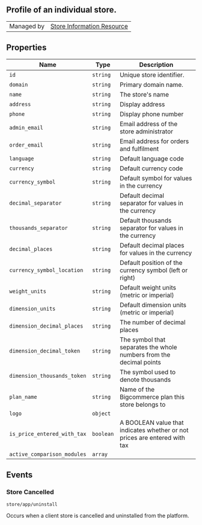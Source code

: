 ## Profile of an individual store.

|||
|---|---|
| Managed by | [Store Information Resource](/api/stores/v2/store_information)

## Properties

| Name | Type | Description |
| --- | --- | --- |
| `id` | `string` | Unique store identifier. |
| `domain` | `string` | Primary domain name. |
| `name` | `string` | The store's name |
| `address` | `string` | Display address |
| `phone` | `string` | Display phone number |
| `admin_email` | `string` | Email address of the store administrator |
| `order_email` | `string` | Email address for orders and fulfilment |
| `language` | `string` | Default language code |
| `currency` | `string` | Default currency code |
| `currency_symbol` | `string` | Default symbol for values in the currency |
| `decimal_separator` | `string` | Default decimal separator for values in the currency |
| `thousands_separator` | `string` | Default thousands separator for values in the currency |
| `decimal_places` | `string` | Default decimal places for values in the currency |
| `currency_symbol_location` | `string` | Default position of the currency symbol (left or right) |
| `weight_units` | `string` | Default weight units (metric or imperial) |
| `dimension_units` | `string` | Default dimension units (metric or imperial) |
| `dimension_decimal_places` | `string` | The number of decimal places |
| `dimension_decimal_token` | `string` | The symbol that separates the whole numbers from the decimal points |
| `dimension_thousands_token` | `string` | The symbol used to denote thousands |
| `plan_name` | `string` | Name of the Bigcommerce plan this store belongs to |
| `logo` | `object` |
| `is_price_entered_with_tax` | `boolean` | A BOOLEAN value that indicates whether or not prices are entered with tax |
| `active_comparison_modules` | `array` |

## Events

### Store Cancelled

```
store/app/uninstall
```

Occurs when a client store is cancelled and uninstalled from the platform.
